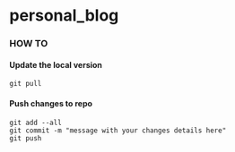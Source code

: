 # personal_blog

### HOW TO
#### Update the local version
```
git pull
```

#### Push changes to repo
```
git add --all
git commit -m "message with your changes details here"
git push
```

